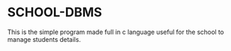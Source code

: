 # SCHOOL-DBMS
This is the simple program made full in c language useful for the school to manage students details.

